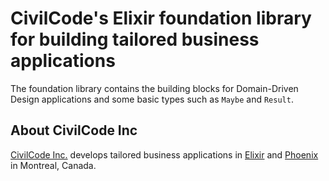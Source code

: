 # CivilCode's Elixir foundation library for building tailored business applications

The foundation library contains the building blocks for Domain-Driven Design applications
and some basic types such as `Maybe` and `Result`.

## About CivilCode Inc

[CivilCode Inc.](https://www.civilcode.io) develops tailored business applications in
[Elixir](http://elixir-lang.org/) and [Phoenix](http://www.phoenixframework.org/) in Montreal, Canada.
